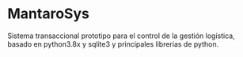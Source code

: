 # MantaroSys
Sistema transaccional prototipo para el control de la gestión logística, basado en python3.8x y sqlite3 y principales librerias de python.
